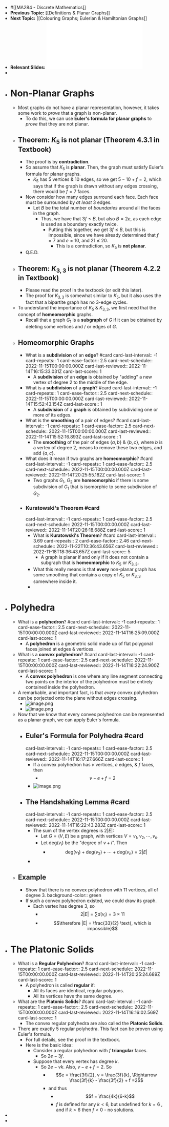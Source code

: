- #[[MA284 - Discrete Mathematics]]
- **Previous Topic:** [[Definitions & Planar Graphs]]
- **Next Topic:** [[Colouring Graphs; Eulerian & Hamiltonian Graphs]]
- **Relevant Slides:** ![MA284-Week09.pdf](../assets/MA284-Week09_1667912503367_0.pdf)
-
- # Non-Planar Graphs
	- Most graphs do not have a planar representation, however, it takes some work to *prove* that a graph is non-planar.
		- To do this, we can use **Euler's formula for planar graphs** to *prove* that they are not planar.
	- ## Theorem: $K_{5}$ is not planar (Theorem 4.3.1 in Textbook)
		- The proof is by **contradiction**.
		- So assume that $K_5$ is **planar**. Then, the graph must satisfy Euler's formula for planar graphs.
			- $K_5$ has 5 vertices & 10 edges, so we get $5-10 + f =2$, which says that if the graph is drawn without any edges crossing, there would be $f = 7$ faces.
		- Now consider how many edges surround each face. Each face must be surrounded by *at least* 3 edges.
			- Let $B$ be the total number of *boundaries* around all the faces in the graph.
				- Thus, we have that $3f \leq B$, but also $B = 2e$, as each edge is used as a boundary exactly twice.
					- Putting this together, we get $3f \leq B$, but this is impossible, since we have already determined that $f = 7$ and $e = 10$, and $21 \nleq 20$.
						- This is a contradiction, so $K_5$ is **not planar**.
		- Q.E.D.
	- ## Theorem: $K_{3,3}$ is not planar (Theorem 4.2.2 in Textbook)
		- Please read the proof in the textbook (or edit this later).
		- The proof for $K_{3,3}$ is somewhat similar to $K_5$, but it also uses the fact that a bipartite graph has no 3-edge cycles.
	- To understand the importance of $K_5$ & $K_{3,3}$, we first need that the concept of **homeomorphic** graphs.
		- Recall that a graph $G_1$ is a **subgraph** of $G$ if it can be obtained by deleting some vertices and / or edges of $G$.
	- ## Homeomorphic Graphs
		- What is a **subdivision** of an **edge**? #card
		  card-last-interval:: -1
		  card-repeats:: 1
		  card-ease-factor:: 2.5
		  card-next-schedule:: 2022-11-15T00:00:00.000Z
		  card-last-reviewed:: 2022-11-14T16:15:33.031Z
		  card-last-score:: 1
			- A **subdivision** of an **edge** is obtained by "adding" a new vertex of degree 2 to the middle of the edge.
		- What is a **subdivision** of a **graph**? #card
		  card-last-interval:: -1
		  card-repeats:: 1
		  card-ease-factor:: 2.5
		  card-next-schedule:: 2022-11-15T00:00:00.000Z
		  card-last-reviewed:: 2022-11-14T15:52:43.154Z
		  card-last-score:: 1
			- A **subdivision** of a **graph** is obtained by subdividing one or more of its edges.
		- What is the **smoothing** of a pair of edges? #card
		  card-last-interval:: -1
		  card-repeats:: 1
		  card-ease-factor:: 2.5
		  card-next-schedule:: 2022-11-15T00:00:00.000Z
		  card-last-reviewed:: 2022-11-14T15:52:16.893Z
		  card-last-score:: 1
			- The **smoothing** of the pair of edges $\{a,b\}$ & $\{b,c\}$, where $b$ is a vertex of degree 2, means to remove these two edges, and add $\{a,c\}$.
		- What does it mean if two graphs are **homeomorphic**? #card
		  card-last-interval:: -1
		  card-repeats:: 1
		  card-ease-factor:: 2.5
		  card-next-schedule:: 2022-11-15T00:00:00.000Z
		  card-last-reviewed:: 2022-11-14T20:25:55.182Z
		  card-last-score:: 1
			- Two graphs $G_1$, $G_2$ are **homeomorphic** if there is some subdivision of $G_1$ that is isomorphic to some subdivision of $G_2$.
		- ### Kuratowski's Theorem #card
		  card-last-interval:: -1
		  card-repeats:: 1
		  card-ease-factor:: 2.5
		  card-next-schedule:: 2022-11-15T00:00:00.000Z
		  card-last-reviewed:: 2022-11-14T20:26:18.688Z
		  card-last-score:: 1
			- What is **Kuratowski's Theorem**? #card
			  card-last-interval:: 3.69
			  card-repeats:: 2
			  card-ease-factor:: 2.46
			  card-next-schedule:: 2022-11-22T10:36:43.656Z
			  card-last-reviewed:: 2022-11-18T18:36:43.657Z
			  card-last-score:: 5
				- A graph is planar if and only if it does not contain a subgraph that is **homeomorphic** to $K_5$ or $K_{3,3}$.
			- What this really means is that **every** non-planar graph has some smoothing that contains a copy of $K_5$ or $K_{3,3}$ somewhere inside it.
			-
- # Polyhedra
	- What is a **polyhedron**? #card
	  card-last-interval:: -1
	  card-repeats:: 1
	  card-ease-factor:: 2.5
	  card-next-schedule:: 2022-11-15T00:00:00.000Z
	  card-last-reviewed:: 2022-11-14T16:25:09.000Z
	  card-last-score:: 1
		- A **polyhedron** is a geometric solid made up of flat polygonal faces joined at edges & vertices.
	- What is a **convex polyhedron**? #card
	  card-last-interval:: -1
	  card-repeats:: 1
	  card-ease-factor:: 2.5
	  card-next-schedule:: 2022-11-15T00:00:00.000Z
	  card-last-reviewed:: 2022-11-14T16:22:24.900Z
	  card-last-score:: 1
		- A **convex polyhedron** is one where any line segment connecting two points on the interior of the polyhedron must be entirely contained inside the polyhedron.
	- A remarkable, and important fact, is that *every* convex polyhedron can be porjected onto the plane without edges crossing.
		- ![image.png](../assets/image_1667928018973_0.png)
		- ![image.png](../assets/image_1667928043357_0.png)
	- Now that we know that every convex polyhedron can be represented as a planar graph, we can apply Euler's formula.
		- ## Euler's Formula for Polyhedra #card
		  card-last-interval:: -1
		  card-repeats:: 1
		  card-ease-factor:: 2.5
		  card-next-schedule:: 2022-11-15T00:00:00.000Z
		  card-last-reviewed:: 2022-11-14T16:17:27.666Z
		  card-last-score:: 1
			- If a convex polyhedron has $v$ vertices, $e$ edges, & $f$ faces, then
				- $$v - e+ f =2$$
			- ![image.png](../assets/image_1667928165364_0.png)
		- ## The Handshaking Lemma #card
		  card-last-interval:: -1
		  card-repeats:: 1
		  card-ease-factor:: 2.5
		  card-next-schedule:: 2022-11-15T00:00:00.000Z
		  card-last-reviewed:: 2022-11-14T16:22:43.283Z
		  card-last-score:: 1
			- The sum of the vertex degrees is $2|E|$:
				- Let $G = (V,E)$ be a graph, with vertices $V = v_1, v_2, \cdots, v_n$.
				- Let $\text{deg}(v_i)$ be the "degree of $v+i$". Then
					- $$\text{deg}(v_1) + \text{deg}(v_2) + \cdots + \text{deg}(v_n) = 2|E|$$
			-
	- ## Example
		- Show that there is no convex polyhedron with 11 vertices, all of degree 3.
		  background-color:: green
		- If such a convex polyhedron existed, we could draw its graph.
			- Each vertex has degree 3, so
				- $$2|E| = \sum d(v_i) = 3 \times 11$$
				- $$\therefore |E| = \frac{33}{2} \text{, which is impossible}$$
- # The Platonic Solids
	- What is a **Regular Polyhedron**? #card
	  card-last-interval:: -1
	  card-repeats:: 1
	  card-ease-factor:: 2.5
	  card-next-schedule:: 2022-11-15T00:00:00.000Z
	  card-last-reviewed:: 2022-11-14T20:25:24.689Z
	  card-last-score:: 1
		- A polyhedron is called **regular** if:
			- All its faces are identical, regular polygons.
			- All its vertices have the same degree.
	- What are the **Platonic Solids**? #card
	  card-last-interval:: -1
	  card-repeats:: 1
	  card-ease-factor:: 2.5
	  card-next-schedule:: 2022-11-15T00:00:00.000Z
	  card-last-reviewed:: 2022-11-14T16:16:02.569Z
	  card-last-score:: 1
		- The convex regular polyhedra are also called the **Platonic Solids**.
	- There are exactly 5 regular polyhedra. This fact can be proven using Euler's formula.
		- For full details, see the proof in the textbook.
		- Here is the basic idea:
			- Consider a regular polyhedron with $f$ **triangular** faces.
				- So $2e - 3f$.
			- Suppose that every vertex has degree $k$.
				- So $2e - vk$. Also, $v - e +f =2$. So
					- $$e = \frac{3f}{2}, v = \frac{3f}{k}, \Rightarrow \frac{3f}{k} - \frac{3f}{2} + f =2$$
					- and thus
						- $$f = \frac{4k}{6-k}$$
						- $f$ is defined for any $k < 6$, but undefined for $k = 6$ , and if $k > 6$ then $f < 0$ - no solutions.
-
-